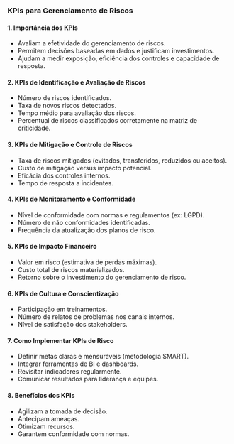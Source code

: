 ### KPIs para Gerenciamento de Riscos

#### 1. Importância dos KPIs

- Avaliam a efetividade do gerenciamento de riscos.
- Permitem decisões baseadas em dados e justificam investimentos.
- Ajudam a medir exposição, eficiência dos controles e capacidade de resposta.

#### 2. KPIs de Identificação e Avaliação de Riscos

- Número de riscos identificados.
- Taxa de novos riscos detectados.
- Tempo médio para avaliação dos riscos.
- Percentual de riscos classificados corretamente na matriz de criticidade.

#### 3. KPIs de Mitigação e Controle de Riscos

- Taxa de riscos mitigados (evitados, transferidos, reduzidos ou aceitos).
- Custo de mitigação versus impacto potencial.
- Eficácia dos controles internos.
- Tempo de resposta a incidentes.

#### 4. KPIs de Monitoramento e Conformidade

- Nível de conformidade com normas e regulamentos (ex: LGPD).
- Número de não conformidades identificadas.
- Frequência da atualização dos planos de risco.

#### 5. KPIs de Impacto Financeiro

- Valor em risco (estimativa de perdas máximas).
- Custo total de riscos materializados.
- Retorno sobre o investimento do gerenciamento de risco.

#### 6. KPIs de Cultura e Conscientização

- Participação em treinamentos.
- Número de relatos de problemas nos canais internos.
- Nível de satisfação dos stakeholders.

#### 7. Como Implementar KPIs de Risco

- Definir metas claras e mensuráveis (metodologia SMART).
- Integrar ferramentas de BI e dashboards.
- Revisitar indicadores regularmente.
- Comunicar resultados para liderança e equipes.

#### 8. Benefícios dos KPIs

- Agilizam a tomada de decisão.
- Antecipam ameaças.
- Otimizam recursos.
- Garantem conformidade com normas.
